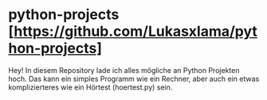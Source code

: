 # python-projects [https://github.com/Lukasxlama/python-projects]
Hey!
In diesem Repository lade ich alles mögliche an Python Projekten hoch.
Das kann ein simples Programm wie ein Rechner, aber auch ein etwas komplizierteres wie ein Hörtest (hoertest.py) sein.
